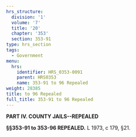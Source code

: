 ```yaml
---
hrs_structure:
  division: '1'
  volume: '7'
  title: '20'
  chapter: '353'
  section: 353-91
type: hrs_section
tags:
  - Government
menu:
  hrs:
    identifier: HRS_0353-0091
    parent: HRS0353
    name: 353-91 to 96 Repealed
weight: 28385
title: to 96 Repealed
full_title: 353-91 to 96 Repealed
---
```

**PART IV. COUNTY JAILS--REPEALED**

**§§353-91 to 353-96 REPEALED.** L 1973, c 179, §21.